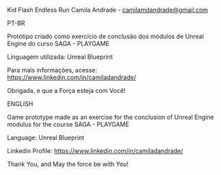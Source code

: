 Kid Flash Endless Run
Camila Andrade - camilamdandrade@gmail.com

PT-BR

Protótipo criado como exercício de conclusão dos módulos de Unreal Engine do curso SAGA - PLAYGAME

Linguagem utilizada: Unreal Blueprint

Para mais informações, acesse: https://www.linkedin.com/in/camiladandrade/

Obrigada, e que a Força esteja com Você!

ENGLISH

Game prototype made as an exercise for the conclusion of Unreal Engine modulus for the course SAGA - PLAYGAME

Language: Unreal Blueprint

Linkedin Profile: https://www.linkedin.com/in/camiladandrade/

Thank You, and May the force be with You! 
